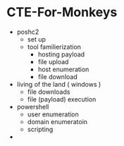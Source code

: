 # CTE-For-Monkeys

- poshc2 
	- set up
	- tool familierization 
		- hosting payload
		- file upload 
		- host enumeration 
		- file download
- living of the land ( windows )
	- file downloads 
	- file (payload) execution 
- powershell 
	- user enumeration 
	- domain enumeratoin 
	- scripting
- 